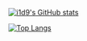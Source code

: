 [![i1d9's GitHub stats](https://github-readme-stats.vercel.app/api?username=i1d9)](https://github.com/anuraghazra/github-readme-stats)

[![Top Langs](https://github-readme-stats.vercel.app/api/top-langs/?username=i1d9)](https://github.com/anuraghazra/github-readme-stats)

